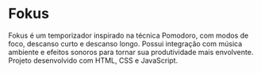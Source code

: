 # Fokus
Fokus é um temporizador inspirado na técnica Pomodoro, com modos de foco, descanso curto e descanso longo. Possui integração com música ambiente e efeitos sonoros para tornar sua produtividade mais envolvente. Projeto desenvolvido com HTML, CSS e JavaScript.
